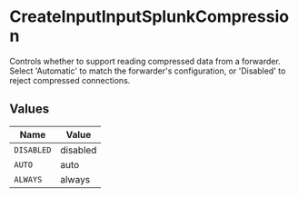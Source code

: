# CreateInputInputSplunkCompression

Controls whether to support reading compressed data from a forwarder. Select 'Automatic' to match the forwarder's configuration, or 'Disabled' to reject compressed connections.


## Values

| Name       | Value      |
| ---------- | ---------- |
| `DISABLED` | disabled   |
| `AUTO`     | auto       |
| `ALWAYS`   | always     |